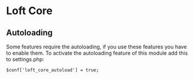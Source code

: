 # Loft Core

## Autoloading
Some features require the autoloading, if you use these features you have to enable them.  To activate the autoloading feature of this module add this to settings.php:

    $conf['loft_core_autoload'] = true;
